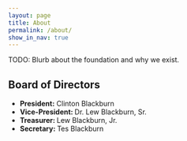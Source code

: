 ```yaml
---
layout: page
title: About
permalink: /about/
show_in_nav: true
---
```


TODO: Blurb about the foundation and why we exist.

<h2>Board of Directors</h2>
<ul>
<li><strong>President:</strong> Clinton Blackburn</li>
<li><strong>Vice-President: </strong>Dr. Lew Blackburn, Sr.</li>
<li><strong>Treasurer: </strong>Lew Blackburn, Jr.</li>
<li><strong>Secretary: </strong>Tes Blackburn</li>
</ul>
